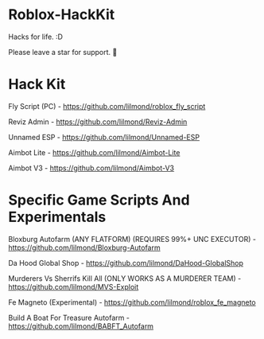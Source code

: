 # Roblox-HackKit
Hacks for life. :D

Please leave a star for support. 💖

# Hack Kit
Fly Script (PC) - https://github.com/lilmond/roblox_fly_script

Reviz Admin - https://github.com/lilmond/Reviz-Admin

Unnamed ESP - https://github.com/lilmond/Unnamed-ESP

Aimbot Lite - https://github.com/lilmond/Aimbot-Lite

Aimbot V3 - https://github.com/lilmond/Aimbot-V3

# Specific Game Scripts And Experimentals
Bloxburg Autofarm (ANY FLATFORM) (REQUIRES 99%+ UNC EXECUTOR) - https://github.com/lilmond/Bloxburg-Autofarm

Da Hood Global Shop - https://github.com/lilmond/DaHood-GlobalShop

Murderers Vs Sherrifs Kill All (ONLY WORKS AS A MURDERER TEAM) - https://github.com/lilmond/MVS-Exploit

Fe Magneto (Experimental) - https://github.com/lilmond/roblox_fe_magneto

Build A Boat For Treasure Autofarm - https://github.com/lilmond/BABFT_Autofarm
